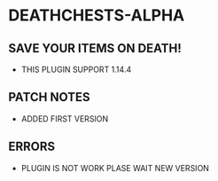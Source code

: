 #    DEATHCHESTS-ALPHA
## SAVE YOUR ITEMS ON DEATH!
- THIS PLUGIN SUPPORT 1.14.4

## PATCH NOTES
- ADDED FIRST VERSION

## ERRORS
- PLUGIN IS NOT WORK PLASE WAIT NEW VERSION
